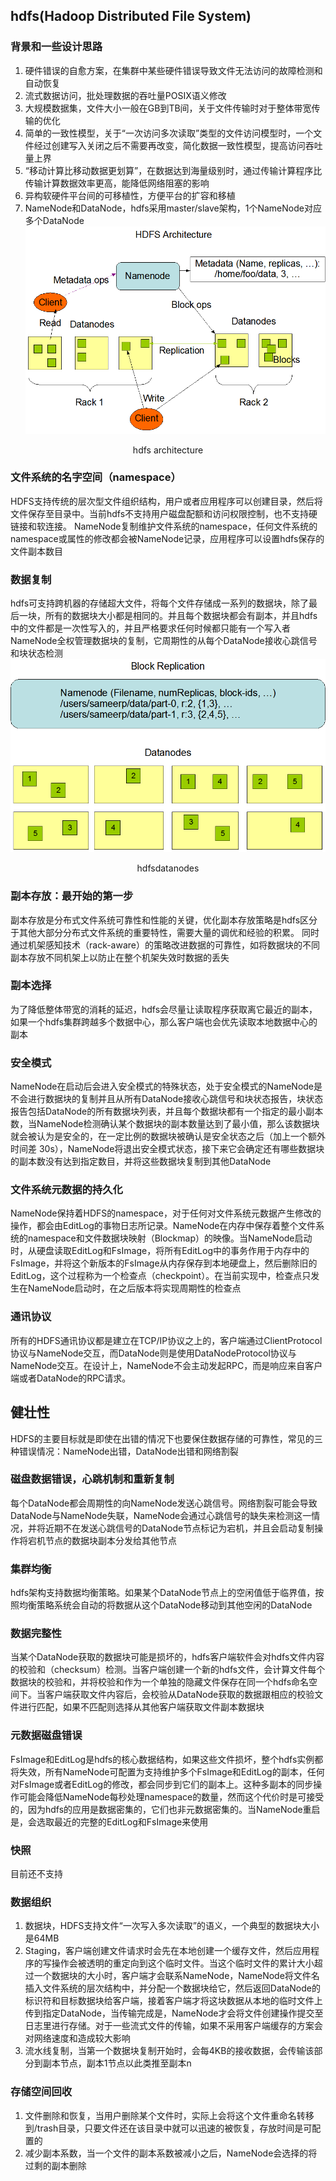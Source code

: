 ## hdfs(Hadoop Distributed File System)

### 背景和一些设计思路
1. 硬件错误的自愈方案，在集群中某些硬件错误导致文件无法访问的故障检测和自动恢复
2. 流式数据访问，批处理数据的吞吐量POSIX语义修改
3. 大规模数据集，文件大小一般在GB到TB间，关于文件传输时对于整体带宽传输的优化
4. 简单的一致性模型，关于“一次访问多次读取”类型的文件访问模型时，一个文件经过创建写入关闭之后不需要再改变，简化数据一致性模型，提高访问吞吐量上界
5. “移动计算比移动数据更划算”，在数据达到海量级别时，通过传输计算程序比传输计算数据效率更高，能降低网络阻塞的影响
6. 异构软硬件平台间的可移植性，方便平台的扩容和移植
7. NameNode和DataNode，hdfs采用master/slave架构，1个NameNode对应多个DataNode
![image](frame_img/hdfsarchitecture.gif)
<p align="center">hdfs architecture</p>

### 文件系统的名字空间（namespace）
HDFS支持传统的层次型文件组织结构，用户或者应用程序可以创建目录，然后将文件保存至目录中。当前hdfs不支持用户磁盘配额和访问权限控制，也不支持硬链接和软连接。
NameNode复制维护文件系统的namespace，任何文件系统的namespace或属性的修改都会被NameNode记录，应用程序可以设置hdfs保存的文件副本数目

### 数据复制
hdfs可支持跨机器的存储超大文件，将每个文件存储成一系列的数据块，除了最后一块，所有的数据块大小都是相同的。并且每个数据块都会有副本，并且hdfs中的文件都是一次性写入的，并且严格要求任何时候都只能有一个写入者NameNode全权管理数据块的复制，它周期性的从每个DataNode接收心跳信号和块状态检测
![image](frame_img/hdfsdatanodes.gif)
<p align="center">hdfsdatanodes</p>

### 副本存放：最开始的第一步
副本存放是分布式文件系统可靠性和性能的关键，优化副本存放策略是hdfs区分于其他大部分分布式文件系统的重要特性，需要大量的调优和经验的积累。 同时通过机架感知技术（rack-aware）的策略改进数据的可靠性，如将数据块的不同副本存放不同机架上以防止在整个机架失效时数据的丢失

### 副本选择
为了降低整体带宽的消耗的延迟，hdfs会尽量让读取程序获取离它最近的副本，如果一个hdfs集群跨越多个数据中心，那么客户端也会优先读取本地数据中心的副本

### 安全模式
NameNode在启动后会进入安全模式的特殊状态，处于安全模式的NameNode是不会进行数据块的复制并且从所有DataNode接收心跳信号和块状态报告，块状态报告包括DataNode的所有数据块列表，并且每个数据块都有一个指定的最小副本数，当NameNode检测确认某个数据块的副本数量达到了最小值，那么该数据块就会被认为是安全的，在一定比例的数据块被确认是安全状态之后（加上一个额外时间差 30s），NameNode将退出安全模式状态，接下来它会确定还有哪些数据块的副本数没有达到指定数目，并将这些数据块复制到其他DataNode

### 文件系统元数据的持久化
NameNode保持着HDFS的namespace，对于任何对文件系统元数据产生修改的操作，都会由EditLog的事物日志所记录。NameNode在内存中保存着整个文件系统的namespace和文件数据块映射（Blockmap）的映像。当NameNode启动时，从硬盘读取EditLog和FsImage，将所有EditLog中的事务作用于内存中的FsImage，并将这个新版本的FsImage从内存保存到本地硬盘上，然后删除旧的EditLog，这个过程称为一个检查点（checkpoint）。在当前实现中，检查点只发生在NameNode启动时，在之后版本将实现周期性的检查点

### 通讯协议
所有的HDFS通讯协议都是建立在TCP/IP协议之上的，客户端通过ClientProtocol协议与NameNode交互，而DataNode则是使用DataNodeProtocol协议与NameNode交互。在设计上，NameNode不会主动发起RPC，而是响应来自客户端或者DataNode的RPC请求。

## 健壮性
HDFS的主要目标就是即使在出错的情况下也要保住数据存储的可靠性，常见的三种错误情况：NameNode出错，DataNode出错和网络割裂

### 磁盘数据错误，心跳机制和重新复制
每个DataNode都会周期性的向NameNode发送心跳信号。网络割裂可能会导致DataNode与NameNode失联，NameNode会通过心跳信号的缺失来检测这一情况，并将近期不在发送心跳信号的DataNode节点标记为宕机，并且会启动复制操作将宕机节点的数据块副本分发给其他节点

### 集群均衡
hdfs架构支持数据均衡策略。如果某个DataNode节点上的空闲值低于临界值，按照均衡策略系统会自动的将数据从这个DataNode移动到其他空闲的DataNode

### 数据完整性
当某个DataNode获取的数据块可能是损坏的，hdfs客户端软件会对hdfs文件内容的校验和（checksum）检测。当客户端创建一个新的hdfs文件，会计算文件每个数据块的校验和，并将校验和作为一个单独的隐藏文件保存在同一个hdfs命名空间下。当客户端获取文件内容后，会校验从DataNode获取的数据跟相应的校验文件进行匹配，如果不匹配则选择从其他客户端获取文件副本数据块

### 元数据磁盘错误
FsImage和EditLog是hdfs的核心数据结构，如果这些文件损坏，整个hdfs实例都将失效，所有NameNode可配置为支持维护多个FsImage和EditLog的副本，任何对FsImage或者EditLog的修改，都会同步到它们的副本上。这种多副本的同步操作可能会降低NameNode每秒处理namespace的数量，然而这个代价时是可接受的，因为hdfs的应用是数据密集的，它们也非元数据密集的。当NameNode重启是，会选取最近的完整的EditLog和FsImage来使用

### 快照
目前还不支持

### 数据组织

1. 数据块，HDFS支持文件“一次写入多次读取”的语义，一个典型的数据块大小是64MB
2. Staging，客户端创建文件请求时会先在本地创建一个缓存文件，然后应用程序的写操作会被透明的重定向到这个临时文件。当这个临时文件的累计大小超过一个数据块的大小时，客户端才会联系NameNode，NameNode将文件名插入文件系统的层次结构中，并分配一个数据块给它，然后返回DataNode的标识符和目标数据块给客户端，接着客户端才将这块数据从本地的临时文件上传到指定DataNode，当传输完成是，NameNode才会将文件创建操作提交至日志里进行存储。对于一些流式文件的传输，如果不采用客户端缓存的方案会对网络速度和造成较大影响
3. 流水线复制，当第一个数据块复制开始时，会每4KB的接收数据，会传输该部分到副本节点，副本1节点以此类推至副本n

### 存储空间回收
1. 文件删除和恢复，当用户删除某个文件时，实际上会将这个文件重命名转移到/trash目录，只要文件还在该目录中就可以迅速的被恢复，存放时间是可配置的
2. 减少副本系数，当一个文件的副本系数被减小之后，NameNode会选择的将过剩的副本删除